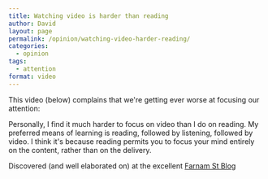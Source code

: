 ```yaml
---
title: Watching video is harder than reading
author: David
layout: page
permalink: /opinion/watching-video-harder-reading/
categories:
  - opinion
tags:
  - attention
format: video
---
```

This video (below) complains that we're getting ever worse at focusing our attention:

<div>
</div>

Personally, I find it much harder to focus on video than I do on reading. My preferred means of learning is reading, followed by listening, followed by video. I think it's because reading permits you to focus your mind entirely on the content, rather than on the delivery.

Discovered (and well elaborated on) at the excellent [Farnam St Blog][1]

 [1]: http://www.farnamstreetblog.com/2014/01/the-impoverishment-of-attention/
